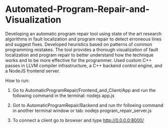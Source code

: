 # Automated-Program-Repair-and-Visualization
Developing an automatic program repair tool using state of the art research algorithms in fault localization and program repair to detect erroneous lines and suggest fixes. Developed heuristics based on patterns of common programming mistakes. The tool provides a thorough visualization of fault localization and program repair to better understand how the technique works and to be more effective for the programmer. Used custom C++ passes in LLVM compiler infrastructure, a C++ backend control engine, and a NodeJS frontend server.

How to run:

1) Go to AutomaticProgramRepair/Frontend_and_Client/App and run the following command in the terminal:
    nodejs app.js
    
2) Got to AutomaticProgramRepair/Backend and run thr folloeing command in another terminal window or tab:
    nodejs program_repair_server.js
    
3) To connect a client go to browser and type
    http://0.0.0.0:8000/
